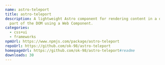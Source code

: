 ```yaml
---
name: astro-teleport
title: astro-teleport
description: A lightweight Astro component for rendering content in a different
  part of the DOM using a Web Component.
categories:
  - css+ui
  - frameworks
npmUrl: https://www.npmjs.com/package/astro-teleport
repoUrl: https://github.com/ok-98/astro-teleport
homepageUrl: https://github.com/ok-98/astro-teleport#readme
downloads: 30
---
```

